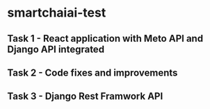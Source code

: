 # smartchaiai-test

## Task 1 - React application with Meto API and Django API integrated
## Task 2 - Code fixes and improvements
## Task 3 - Django Rest Framwork API
